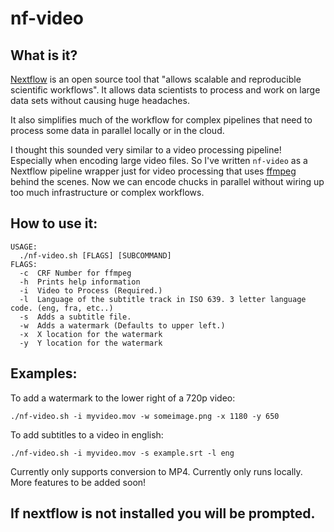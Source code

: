 # nf-video

## What is it?

[Nextflow](https://www.nextflow.io) is an open source tool that "allows scalable and reproducible scientific workflows". It allows data scientists to process and work on large data sets without causing huge headaches.

It also simplifies much of the workflow for complex pipelines that need to process some data in parallel locally or in the cloud.

I thought this sounded very similar to a video processing pipeline! Especially when encoding large video files. So I've written `nf-video` as a Nextflow pipeline wrapper just for video processing that uses [ffmpeg](https://www.ffmpeg.org) behind the scenes. Now we can encode chucks in parallel without wiring up too much infrastructure or complex workflows.

## How to use it:

```
USAGE:
  ./nf-video.sh [FLAGS] [SUBCOMMAND]
FLAGS:
  -c  CRF Number for ffmpeg
  -h  Prints help information
  -i  Video to Process (Required.)
  -l  Language of the subtitle track in ISO 639. 3 letter language code. (eng, fra, etc..)
  -s  Adds a subtitle file.
  -w  Adds a watermark (Defaults to upper left.)
  -x  X location for the watermark
  -y  Y location for the watermark
```

## Examples:

To add a watermark to the lower right of a 720p video:
```
./nf-video.sh -i myvideo.mov -w someimage.png -x 1180 -y 650
```

To add subtitles to a video in english:
```
./nf-video.sh -i myvideo.mov -s example.srt -l eng
```

Currently only supports conversion to MP4.
Currently only runs locally.
More features to be added soon!

## If nextflow is not installed you will be prompted.